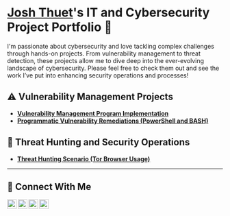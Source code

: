 # <a href="https://www.linkedin.com/in/josh-thuet-728087171">Josh Thuet</a>'s IT and Cybersecurity Project Portfolio 🔐

I'm passionate about cybersecurity and love tackling complex challenges through hands-on projects. From vulnerability management to threat detection, these projects allow me to dive deep into the ever-evolving landscape of cybersecurity. Please feel free to check them out and see the work I’ve put into enhancing security operations and processes!


## ⚠️ Vulnerability Management Projects

- **[Vulnerability Management Program Implementation](https://github.com/joshcybertest/vulnerability-management-program)**
- **[Programmatic Vulnerability Remediations (PowerShell and BASH)](https://github.com/joshcybertest/programmatic-vulnerability-remediations)**

## 🚨 Threat Hunting and Security Operations

- **[Threat Hunting Scenario (Tor Browser Usage)](https://github.com/joshmadakor0/threat-hunting-scenario-tor)**

<hr/>

## 🤳 Connect With Me

[<img align="left" alt="Josh Thuet | YouTube" width="22px" src="https://cdn.jsdelivr.net/npm/simple-icons@v3/icons/youtube.svg" />][youtube]
[<img align="left" alt="Josh Thuet | Twitter" width="22px" src="https://cdn.jsdelivr.net/npm/simple-icons@v3/icons/twitter.svg" />][twitter]
[<img align="left" alt="Josh Thuet | LinkedIn" width="22px" src="https://cdn.jsdelivr.net/npm/simple-icons@v3/icons/linkedin.svg" />][linkedin]
[<img align="left" alt="Josh Thuet | Instagram" width="22px" src="https://cdn.jsdelivr.net/npm/simple-icons@v3/icons/instagram.svg" />][instagram]

[twitter]: https://x.com/CyberSecJJT
[youtube]: https://www.youtube.com/c/___________
[instagram]: https://www.instagram.com/___________
[linkedin]: https://www.linkedin.com/in/josh-thuet-728087171/
<!--
<img width="35" alt="image" src="https://github.com/user-attachments/assets/2f41c7cd-5ea8-4475-b451-a37161b6c3fb"> 
<img width="35" alt="image" src="https://github.com/user-attachments/assets/77649969-9910-4994-8b96-74a116cfb2a8">
-->
